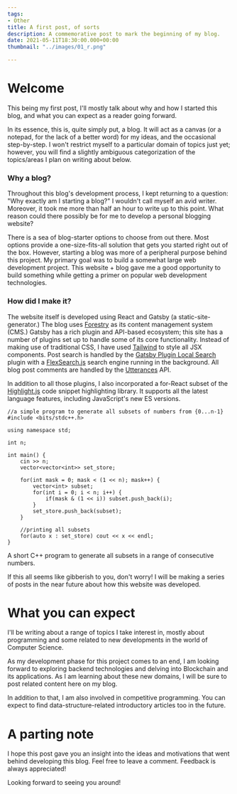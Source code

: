 ```yaml
---
tags:
- Other
title: A first post, of sorts
description: A commemorative post to mark the beginning of my blog.
date: 2021-05-11T18:30:00.000+00:00
thumbnail: "../images/01_r.png"

---
```

# Welcome

This being my first post, I'll mostly talk about why and how I started this blog, and what you can expect as a reader going forward.

In its essence, this is, quite simply put, a blog. It will act as a canvas (or a notepad, for the lack of a better word) for my ideas, and the occasional step-by-step. I won't restrict myself to a particular domain of topics just yet; however, you will find a slightly ambiguous categorization of the topics/areas I plan on writing about below.

### Why a blog?

Throughout this blog's development process, I kept returning to a question: "Why exactly am I starting a blog?" I wouldn't call myself an avid writer. Moreover, it took me more than half an hour to write up to this point. What reason could there possibly be for me to develop a personal blogging website?

There is a sea of blog-starter options to choose from out there. Most options provide a one-size-fits-all solution that gets you started right out of the box. However, starting a blog was more of a peripheral purpose behind this project. My primary goal was to build a somewhat large web development project. This website + blog gave me a good opportunity to build something while getting a primer on popular web development technologies.

### How did I make it?

The website itself is developed using React and Gatsby (a static-site-generator.) The blog uses [Forestry](https://forestry.io "Forestry") as its content management system (CMS.) Gatsby has a rich plugin and API-based ecosystem; this site has a number of plugins set up to handle some of its core functionality. Instead of making use of traditional CSS, I have used [Tailwind](tailwindcss.com "Tailwind") to style all JSX components. Post search is handled by the [Gatsby Plugin Local Search](https://www.google.com/url?sa=t&rct=j&q=&esrc=s&source=web&cd=&cad=rja&uact=8&ved=2ahUKEwi_xprNgMTwAhXf7XMBHe78AmEQFjAAegQIFhAD&url=https%3A%2F%2Fwww.gatsbyjs.com%2Fplugins%2Fgatsby-plugin-local-search%2F&usg=AOvVaw3wp3IQSzJKGyk0rPo1Esib "Gatsby Plugin Local Search") plugin with a [FlexSearch.js](https://github.com/nextapps-de/flexsearch "FlexSearch.js") search engine running in the background. All blog post comments are handled by the [Utterances](utteranc.es "Utterances") API.

In addition to all those plugins, I also incorporated a for-React subset of the [Highlight.js](https://www.npmjs.com/package//react-highlight "Highlight.js") code snippet highlighting library. It supports all the latest language features, including JavaScript's new ES versions.

    //a simple program to generate all subsets of numbers from {0...n-1}
    #include <bits/stdc++.h>
    
    using namespace std;
    
    int n;
    
    int main() {
    	cin >> n;
        vector<vector<int>> set_store;
        
        for(int mask = 0; mask < (1 << n); mask++) {
        	vector<int> subset;
            for(int i = 0; i < n; i++) {
            	if(mask & (1 << i)) subset.push_back(i);
            }
            set_store.push_back(subset);
        }
        
        //printing all subsets
        for(auto x : set_store) cout << x << endl;
    }

A short C++ program to generate all subsets in a range of consecutive numbers.

If this all seems like gibberish to you, don't worry! I will be making a series of posts in the near future about how this website was developed.

# What you can expect

I'll be writing about a range of topics I take interest in, mostly about programming and some related to new developments in the world of Computer Science.

As my development phase for this project comes to an end, I am looking forward to exploring backend technologies and delving into Blockchain and its applications. As I am learning about these new domains, I will be sure to post related content here on my blog.

In addition to that, I am also involved in competitive programming. You can expect to find data-structure-related introductory articles too in the future.

# A parting note

I hope this post gave you an insight into the ideas and motivations that went behind developing this blog. Feel free to leave a comment. Feedback is always appreciated!

Looking forward to seeing you around!